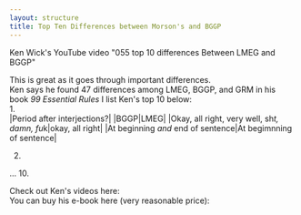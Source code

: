 ```yaml
---
layout: structure
title: Top Ten Differences between Morson's and BGGP
---
```


Ken Wick's YouTube video "055 top 10 differences Between LMEG and BGGP"  


This is great as it goes through important differences.   
Ken says he found 47 differences among LMEG, BGGP, and GRM in his book *99 Essential Rules*
I list Ken's top 10 below:  
1.  
|Period after interjections?|
|BGGP|LMEG|
|Okay, all right, very well, sh*t, damn, fu*k|okay, all right|
|At beginning *and* end of sentence|At begimnning of sentence|

2.  
...
10.  

Check out Ken's videos here:  
You can buy his e-book here (very reasonable price):  

